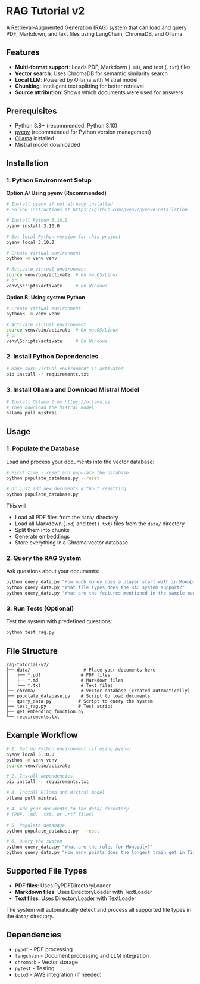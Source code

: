 # RAG Tutorial v2

A Retrieval-Augmented Generation (RAG) system that can load and query PDF, Markdown, and text files using LangChain, ChromaDB, and Ollama.

## Features

- **Multi-format support**: Loads PDF, Markdown (`.md`), and text (`.txt`) files
- **Vector search**: Uses ChromaDB for semantic similarity search
- **Local LLM**: Powered by Ollama with Mistral model
- **Chunking**: Intelligent text splitting for better retrieval
- **Source attribution**: Shows which documents were used for answers

## Prerequisites

- Python 3.8+ (recommended: Python 3.10)
- [pyenv](https://github.com/pyenv/pyenv) (recommended for Python version management)
- [Ollama](https://ollama.ai) installed
- Mistral model downloaded

## Installation

### 1. Python Environment Setup

**Option A: Using pyenv (Recommended)**
```bash
# Install pyenv if not already installed
# Follow instructions at https://github.com/pyenv/pyenv#installation

# Install Python 3.10.0
pyenv install 3.10.0

# Set local Python version for this project
pyenv local 3.10.0

# Create virtual environment
python -m venv venv

# Activate virtual environment
source venv/bin/activate  # On macOS/Linux
# or
venv\Scripts\activate     # On Windows
```

**Option B: Using system Python**
```bash
# Create virtual environment
python3 -m venv venv

# Activate virtual environment
source venv/bin/activate  # On macOS/Linux
# or
venv\Scripts\activate     # On Windows
```

### 2. Install Python Dependencies

```bash
# Make sure virtual environment is activated
pip install -r requirements.txt
```

### 3. Install Ollama and Download Mistral Model

```bash
# Install Ollama from https://ollama.ai
# Then download the Mistral model
ollama pull mistral
```

## Usage

### 1. Populate the Database

Load and process your documents into the vector database:

```bash
# First time - reset and populate the database
python populate_database.py --reset

# Or just add new documents without resetting
python populate_database.py
```

This will:
- Load all PDF files from the `data/` directory
- Load all Markdown (`.md`) and text (`.txt`) files from the `data/` directory
- Split them into chunks
- Generate embeddings
- Store everything in a Chroma vector database

### 2. Query the RAG System

Ask questions about your documents:

```bash
python query_data.py "How much money does a player start with in Monopoly?"
python query_data.py "What file types does the RAG system support?"
python query_data.py "What are the features mentioned in the sample markdown file?"
```

### 3. Run Tests (Optional)

Test the system with predefined questions:

```bash
python test_rag.py
```

## File Structure

```
rag-tutorial-v2/
├── data/                    # Place your documents here
│   ├── *.pdf               # PDF files
│   ├── *.md                # Markdown files
│   └── *.txt               # Text files
├── chroma/                 # Vector database (created automatically)
├── populate_database.py    # Script to load documents
├── query_data.py          # Script to query the system
├── test_rag.py            # Test script
├── get_embedding_function.py
└── requirements.txt
```

## Example Workflow

```bash
# 1. Set up Python environment (if using pyenv)
pyenv local 3.10.0
python -m venv venv
source venv/bin/activate

# 2. Install dependencies
pip install -r requirements.txt

# 3. Install Ollama and Mistral model
ollama pull mistral

# 4. Add your documents to the data/ directory
# (PDF, .md, .txt, or .rtf files)

# 5. Populate database
python populate_database.py --reset

# 6. Query the system
python query_data.py "What are the rules for Monopoly?"
python query_data.py "How many points does the longest train get in Ticket to Ride?"
```

## Supported File Types

- **PDF files**: Uses PyPDFDirectoryLoader
- **Markdown files**: Uses DirectoryLoader with TextLoader
- **Text files**: Uses DirectoryLoader with TextLoader

The system will automatically detect and process all supported file types in the `data/` directory.

## Dependencies

- `pypdf` - PDF processing
- `langchain` - Document processing and LLM integration
- `chromadb` - Vector storage
- `pytest` - Testing
- `boto3` - AWS integration (if needed)
